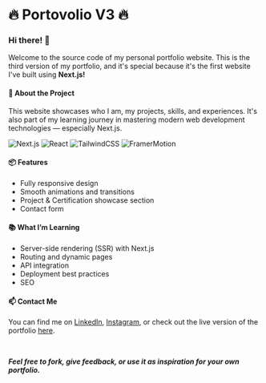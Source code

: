 # 🔥 Portovolio V3 🔥
### Hi there! 👋
Welcome to the source code of my personal portfolio website. This is the third version of my portfolio, and it's special because it's the first website I've built using **Next.js!**

#### 🚀 About the Project
This website showcases who I am, my projects, skills, and experiences. It's also part of my learning journey in mastering modern web development technologies — especially Next.js.

![Next.js](https://img.shields.io/badge/Next.js-000000?logo=nextdotjs&logoColor=white) ![React](https://img.shields.io/badge/React-20232A?logo=react&logoColor=61DAFB) ![TailwindCSS](https://img.shields.io/badge/TailwindCSS-38B2AC?logo=tailwind-css&logoColor=white) ![FramerMotion](https://img.shields.io/badge/Framer-2e2c2c?logo=framer&logoColor=white)


#### 📦 Features
- Fully responsive design
- Smooth animations and transitions
- Project & Certification showcase section
- Contact form

#### 📚 What I’m Learning
- Server-side rendering (SSR) with Next.js
- Routing and dynamic pages
- API integration
- Deployment best practices
- SEO

#### 📫 Contact Me
You can find me on [LinkedIn](https://id.linkedin.com/in/sinamo-kevin-nathanael-924646295), [Instagram](https://www.instagram.com/svin_25/), or check out the live version of the portfolio [here](https://sinamokevin.vercel.app/).

<br/>

***Feel free to fork, give feedback, or use it as inspiration for your own portfolio.***
